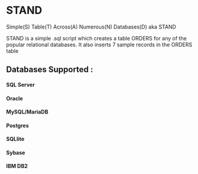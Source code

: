# STAND
Simple(S) Table(T) Across(A) Numerous(N) Databases(D) aka STAND

STAND is a simple .sql script which creates a table ORDERS for any of the popular relational databases. It also inserts 7 sample records in the ORDERS table

## Databases Supported :

#### SQL Server
#### Oracle
#### MySQL/MariaDB
#### Postgres
#### SQLlite
#### Sybase
#### IBM DB2

